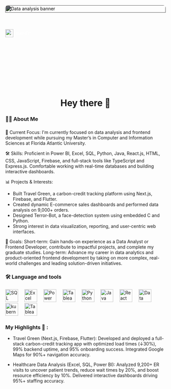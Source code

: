 <div style="position: relative; width: 100%; height: 250px; overflow: hidden; border-radius: 8px;">
  <img src="https://github.com/user-attachments/assets/a08135e2-b746-4892-9f9b-45274ed99a07" 
       alt="Data analysis banner" 
       style="width: 100%; height: 30%; object-fit: cover; filter: brightness(0.4); />



<div align="center">
  <a href="https://www.linkedin.com/in/harshitha-m-7145a2244/" style="color: white; text-decoration: none; display: flex; align-items: center;">
        <img src="https://img.shields.io/static/v1?message=LinkedIn&logo=linkedin&label=&color=0077B5&logoColor=white&labelColor=&style=for-the-badge" height="25" alt="linkedin logo" />
        Linkedin
      </a>
</div>

###

###

<h1 align="center">Hey there 👋</h1>

###

<h3 align="left">👩‍💻  About Me</h3>

###

<p align="left">🌟 Current Focus: I'm currently focused on data analysis and frontend development while pursuing my Master’s in Computer and Information Sciences at Florida Atlantic University.

🛠️ Skills: Proficient in  Power BI, Excel, SQL, Python, Java, React.js, HTML, CSS, JavaScript, Firebase, and full-stack tools like TypeScript and Express.js. Comfortable working with real-time databases and building interactive dashboards.

📊 Projects & Interests:

- Built Travel Green, a carbon-credit tracking platform using Next.js, Firebase, and Flutter.
- Created dynamic E-commerce sales dashboards and performed data analysis on 9,000+ orders.
- Designed Terror-Bot, a face-detection system using embedded C and Python.
- Strong interest in data visualization, reporting, and user-centric web interfaces.

🎯 Goals:
Short-term: Gain hands-on experience as a Data Analyst or Frontend Developer, contribute to impactful projects, and complete my graduate studies.
Long-term: Advance my career in data analytics and product-oriented frontend development by taking on more complex, real-world challenges and leading solution-driven initiatives.</p>

###

<h3 align="left">🛠 Language and tools</h3>

###

<div align="left">
  <img src="https://github.com/user-attachments/assets/52fb62d9-9621-4739-8cee-392f535fbb24" height="40" alt="SQL logo"  />
  <img width="12" />
  <img src="https://github.com/user-attachments/assets/ff44fbb8-5c4f-4cfa-8999-b1e4426bbf24" height="40" alt="Excel logo"  />
  <img width="12" />
  <img src="https://github.com/user-attachments/assets/ed6ebcaa-ca91-4579-b4d5-d7f66617e3b9" height="40" alt="Power BI logo"  />
  <img width="12" />
  <img src="https://github.com/user-attachments/assets/3d3dc0ac-eb19-47d4-89cf-9099d24738c5" height="40" alt="Tableau logo"  />
  <img width="12" />
  <img src="https://github.com/user-attachments/assets/25f546e2-be53-4e8f-8852-bfb4b169b460" height="40" alt="Python logo"  />
  <img width="12" />
  <img src="https://github.com/user-attachments/assets/b22e0011-077d-4a2a-b7be-cb6919ab421e" height="40" alt="Java logo"  />
  <img width="12" />
  <img src="https://github.com/user-attachments/assets/0b90162a-2f53-4061-a1f1-e67b545a5274"  height="40" alt="React logo"  />
  <img width="12" />
  <img src="https://github.com/user-attachments/assets/573471cd-9863-43ac-acc6-eb85750b30e6" height="40" alt="Data Visualization logo"  />
  <img width="12" />
  <img src="https://github.com/user-attachments/assets/195c2b5c-19ce-4f65-b2f7-09e1b1716f4b" height="40" alt="kubernetes logo"  />
  <img width="12" />
  <img src="https://github.com/user-attachments/assets/3d3dc0ac-eb19-47d4-89cf-9099d24738c5" height="40" alt="Tableau logo"  />
</div>

###

<h3 align="left"> My Highlights 🌟 :</h3>

- Travel Green (Next.js, Firebase, Flutter): Developed and deployed a full-stack carbon-credit tracking app with optimized load times (↓30%), 99% backend uptime, and 95% onboarding success. Integrated Google Maps for 90%+ navigation accuracy.


- Healthcare Data Analysis (Excel, SQL, Power BI): Analyzed 9,200+ ER visits to uncover patient trends, reduce wait times by 20%, and boost resource efficiency by 10%. Delivered interactive dashboards driving 95%+ staffing accuracy.


###




